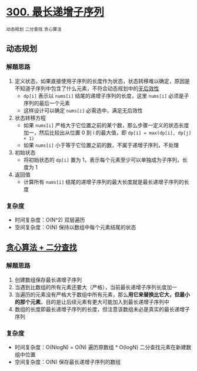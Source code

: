 # [300. 最长递增子序列](https://leetcode-cn.com/problems/longest-increasing-subsequence/solution/zui-chang-shang-sheng-zi-xu-lie-by-leetcode-soluti/)

`动态规划` `二分查找` `贪心算法`

## 动态规划

### 解题思路

1. 定义状态，如果直接使用子序列的长度作为状态，状态转移难以确定，原因是不知道子序列中包含了什么元素，不符合动态规划中的[无后效性](https://leetcode-cn.com/problems/longest-increasing-subsequence/solution/dong-tai-gui-hua-er-fen-cha-zhao-tan-xin-suan-fa-p/)
    - `dp[i]` 表示以 `nums[i]` 结尾的递增子序列的长度，这里 `nums[i]` 必须是子序列的最后一个元素
    - 这样设计可以确定 `nums[i]` 必需选中，满足无后效性
2. 状态转移方程
    - 如果 `nums[i]` 严格大于它位置之前的某个数，那么步骤一定义的状态长度加一，然后比较出从位置 0 到 i 的最大值，即 `dp[i] = max(dp[i], dp[j] + 1)`
    - 如果 `nums[i]` 小于等于它位置之前的数，不属于递增子序列，不处理
3. 初始状态
    - 将初始状态的 `dp[i]` 置为 1，表示每个元素至少可以单独成为子序列，长度为 1
4. 返回值
    - 计算所有 `nums[i]` 结尾的递增子序列的最大长度就是最长递增子序列的长度

### 复杂度

- 时间复杂度：O(N^2) 双层遍历
- 空间复杂度：O(N) 保持以数组中每个元素结尾的状态

## [贪心算法 + 二分查找](https://leetcode-cn.com/problems/longest-increasing-subsequence/solution/zui-chang-shang-sheng-zi-xu-lie-dong-tai-gui-hua-e/)

### 解题思路

1. 创建数组保存最长递增子序列
2. 当遇到比数组的所有元素还要大（严格），当前最长递增子序列长度加一
3. 当遍历的元素没有严格大于数组中所有元素，那么**用它来替换比它大，但最小的那个元素**，目的是让后续元素有更大可能加入到最长递增子序列中
4. 数组的长度即最长递增子序列的长度，但注意该数组未必是真实的最长递增子序列

### 复杂度

- 时间复杂度：O(NlogN) = O(N) 遍历原数组 * O(logN) 二分查找元素在新建数组中位置
- 空间复杂度：O(N) 保存最长递增子序列的数组
